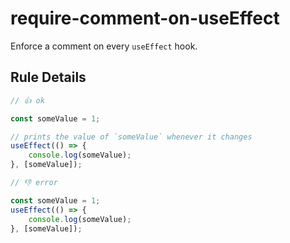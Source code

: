# require-comment-on-useEffect

Enforce a comment on every `useEffect` hook.

## Rule Details

```ts
// 👍 ok

const someValue = 1;

// prints the value of `someValue` whenever it changes
useEffect(() => {
	console.log(someValue);
}, [someValue]);
```

```ts
// 👎 error

const someValue = 1;
useEffect(() => {
	console.log(someValue);
}, [someValue]);
```
